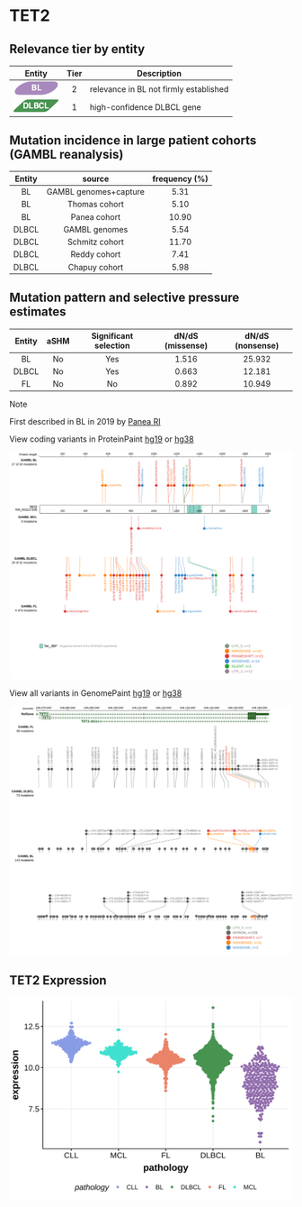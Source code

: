 # TET2

## Relevance tier by entity

|Entity|Tier|Description                           |
|:------:|:----:|--------------------------------------|
|![BL](images/icons/BL_tier2.png)    |2   |relevance in BL not firmly established|
|![DLBCL](images/icons/DLBCL_tier1.png) |1   |high-confidence DLBCL gene            |

## Mutation incidence in large patient cohorts (GAMBL reanalysis)

|Entity|source               |frequency (%)|
|:------:|:---------------------:|:-------------:|
|BL    |GAMBL genomes+capture| 5.31        |
|BL    |Thomas cohort        | 5.10        |
|BL    |Panea cohort         |10.90        |
|DLBCL |GAMBL genomes        | 5.54        |
|DLBCL |Schmitz cohort       |11.70        |
|DLBCL |Reddy cohort         | 7.41        |
|DLBCL |Chapuy cohort        | 5.98        |

## Mutation pattern and selective pressure estimates

|Entity|aSHM|Significant selection|dN/dS (missense)|dN/dS (nonsense)|
|:------:|:----:|:---------------------:|:----------------:|:----------------:|
|BL    |No  |Yes                  |1.516           |25.932          |
|DLBCL |No  |Yes                  |0.663           |12.181          |
|FL    |No  |No                   |0.892           |10.949          |


> [!NOTE]
> First described in BL in 2019 by [Panea RI](https://pubmed.ncbi.nlm.nih.gov/31558468)


View coding variants in ProteinPaint [hg19](https://morinlab.github.io/LLMPP/GAMBL/TET2_protein.html)  or [hg38](https://morinlab.github.io/LLMPP/GAMBL/TET2_protein_hg38.html)

![image](images/proteinpaint/TET2_NM_001127208.svg)

View all variants in GenomePaint [hg19](https://morinlab.github.io/LLMPP/GAMBL/TET2.html)  or [hg38](https://morinlab.github.io/LLMPP/GAMBL/TET2_hg38.html)

![image](images/proteinpaint/TET2.svg)
## TET2 Expression
![image](images/gene_expression/TET2_by_pathology.svg)
<!-- ORIGIN: 28327945 -->
<!-- BL: paneaWholeGenomeLandscape2019 -->
<!-- DLBCL: albuquerqueEnhancingKnowledgeDiscovery2017a -->
